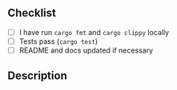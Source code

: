<!-- Describe the change and why it is needed -->

## Checklist
- [ ] I have run `cargo fmt` and `cargo clippy` locally
- [ ] Tests pass (`cargo test`)
- [ ] README and docs updated if necessary

## Description

